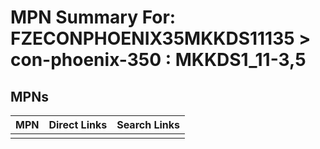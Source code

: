 



# MPN Summary For: FZECONPHOENIX35MKKDS11135 > con-phoenix-350 : MKKDS1_11-3,5

## MPNs
  

|MPN|Direct Links|Search Links|
| :--- | :--- | :--- |
||||
